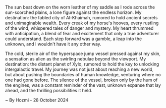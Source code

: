 
The sun beat down on the worn leather of my saddle as I rode across the sun-scorched plains, a lone figure against the endless horizon. My destination: the fabled city of Al-Khaimah, rumored to hold ancient secrets and unimaginable wealth. Every creak of my horse's hooves, every rustling of the wind, whispered tales of danger and mystery. My heart thrummed with anticipation, a blend of fear and excitement that only a true adventurer could understand. Each step forward was a gamble, a leap into the unknown, and I wouldn't have it any other way. 

The cold, sterile air of the hyperspace jump vessel pressed against my skin, a sensation as alien as the swirling nebulae beyond the viewport. My destination: the distant planet of Xylo, rumored to hold the key to unlocking intergalactic travel. My journey was not just about reaching a new world, but about pushing the boundaries of human knowledge, venturing where no one had gone before. The silence of the vessel, broken only by the hum of the engines, was a constant reminder of the vast, unknown expanse that lay ahead, and the thrilling possibilities it held. 

~ By Hozmi - 28 October 2024

